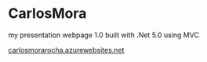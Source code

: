 # CarlosMora
my presentation webpage 1.0
built with .Net 5.0 using MVC

[carlosmorarocha.azurewebsites.net](
https://carlosmorarocha.azurewebsites.net/)
